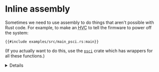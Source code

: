 # Inline assembly

Sometimes we need to use assembly to do things that aren't possible with Rust code. For example,
to make an <abbr title="hypervisor call">HVC</abbr> to tell the firmware to power off the system:

```rust,editable,compile_fail
{{#include examples/src/main_psci.rs:main}}
```

(If you actually want to do this, use the [`psci`][1] crate which has wrappers for all these functions.)

<details>

* PSCI is the Arm Power State Coordination Interface, a standard set of functions to manage system
  and CPU power states, among other things. It is implemented by EL3 firmware and hypervisors on
  many systems.
* The `0 => _` syntax means initialise the register to 0 before running the inline assembly code,
  and ignore its contents afterwards. We need to use `inout` rather than `in` because the call could
  potentially clobber the contents of the registers.
* Run the example in QEMU with `make qemu_psci` under `src/bare-metal/aps/examples`.

</details>

[1]: https://crates.io/crates/psci
